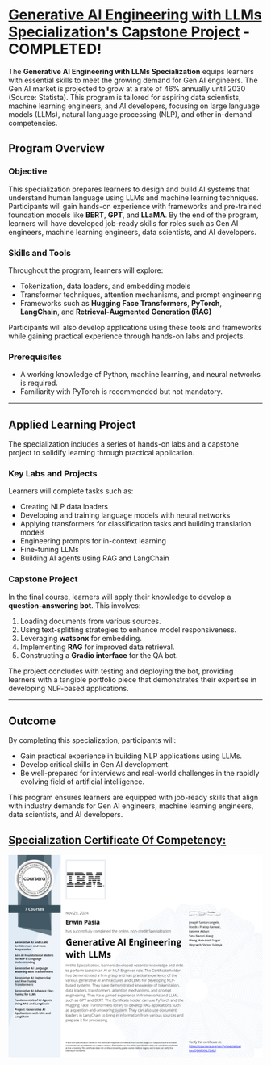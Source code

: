 # [Generative AI Engineering with LLMs Specialization's Capstone Project](https://www.coursera.org/account/accomplishments/specialization/Q9WBXKL7Z4LF) - COMPLETED!

The **Generative AI Engineering with LLMs Specialization** equips learners with essential skills to meet the growing demand for Gen AI engineers. The Gen AI market is projected to grow at a rate of 46% annually until 2030 (Source: Statista). This program is tailored for aspiring data scientists, machine learning engineers, and AI developers, focusing on large language models (LLMs), natural language processing (NLP), and other in-demand competencies.

## Program Overview

### Objective
This specialization prepares learners to design and build AI systems that understand human language using LLMs and machine learning techniques. Participants will gain hands-on experience with frameworks and pre-trained foundation models like **BERT**, **GPT**, and **LLaMA**. By the end of the program, learners will have developed job-ready skills for roles such as Gen AI engineers, machine learning engineers, data scientists, and AI developers.

### Skills and Tools
Throughout the program, learners will explore:
- Tokenization, data loaders, and embedding models
- Transformer techniques, attention mechanisms, and prompt engineering
- Frameworks such as **Hugging Face Transformers**, **PyTorch**, **LangChain**, and **Retrieval-Augmented Generation (RAG)**

Participants will also develop applications using these tools and frameworks while gaining practical experience through hands-on labs and projects.

### Prerequisites
- A working knowledge of Python, machine learning, and neural networks is required.
- Familiarity with PyTorch is recommended but not mandatory.

---

## Applied Learning Project

The specialization includes a series of hands-on labs and a capstone project to solidify learning through practical application.

### Key Labs and Projects
Learners will complete tasks such as:
- Creating NLP data loaders
- Developing and training language models with neural networks
- Applying transformers for classification tasks and building translation models
- Engineering prompts for in-context learning
- Fine-tuning LLMs
- Building AI agents using RAG and LangChain

### Capstone Project
In the final course, learners will apply their knowledge to develop a **question-answering bot**. This involves:
1. Loading documents from various sources.
2. Using text-splitting strategies to enhance model responsiveness.
3. Leveraging **watsonx** for embedding.
4. Implementing **RAG** for improved data retrieval.
5. Constructing a **Gradio interface** for the QA bot.

The project concludes with testing and deploying the bot, providing learners with a tangible portfolio piece that demonstrates their expertise in developing NLP-based applications.

---

## Outcome

By completing this specialization, participants will:
- Gain practical experience in building NLP applications using LLMs.
- Develop critical skills in Gen AI development.
- Be well-prepared for interviews and real-world challenges in the rapidly evolving field of artificial intelligence.

This program ensures learners are equipped with job-ready skills that align with industry demands for Gen AI engineers, machine learning engineers, data scientists, and AI developers.

## [Specialization Certificate Of Competency:](https://www.coursera.org/account/accomplishments/specialization/Q9WBXKL7Z4LF)

<p style="text-align:center">
    <a href="https://www.coursera.org/account/accomplishments/specialization/Q9WBXKL7Z4LF" target="_blank">
    <img src="images/IBM_GAILLMS_SC.png" alt="IBM Data Science Professional Certificate"  />
    </a>
</p>
